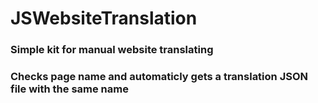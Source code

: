 # JSWebsiteTranslation
### Simple kit for manual website translating
### Checks page name and automaticly gets a translation JSON file with the same name
